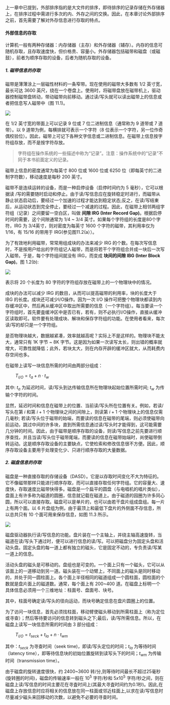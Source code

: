 
上一章中已提到，外部排序指的是大文件的排序，即待排序的记录存储在外存储器上，在排序过程中需进行多次的内、外存之间的交换。因此，在本章讨论外部排序之前，首先需要了解对外存信息进行存取的特点。

#### 外部信息的存取

计算机一般有两种存储器：内存储器（主存）和外存储器（辅存）。内存的信息可随机存取，且存取速度快，但价格贵、容量小。外存储器包括磁带和磁盘（或磁鼓），前者为顺序存取的设备，后者为随机存取的设备。

##### 1. 磁带信息的存取

磁带是薄薄涂上一层磁性材料的一条窄带。现在使用的磁带大多数有 1/2 英寸宽，最长可达 3600 英尺，绕在一个卷盘上。使用时，将磁带盘放在磁带机上，驱动器控制磁带盘转动，带动磁带向前移动。通过读/写头就可以读出磁带上的信息或者把信息写人磁带中（图 11.1)。

![](https://gitee.com/mayundaze/img_bed/raw/master/20200805114953.png)

在 1/2 英寸宽的带面上可以记录 9 位或 7 位二进制信息（通常称为 9 道带或 7 道带）。以 9 道带为例，每横排就可表示一个字符（8 位表示一个字符，另一位作奇偶校验位）。因此，磁带上可记下各种文字信息或二进制信息。在磁带上信息按字符组存放，而不是按字符存放。

> 字符组在操作系统的一些描述中称为“记录”。注意：操作系统中的“记录”不同于本书前面定义的记录。

磁带上信息的密度通常为每英寸 800 位或 1600 位或 6250 位（即每英寸的二进制字符数），移动速度是每秒 200 英寸。

磁带不是连续运转的设备，而是一种启停设备（启停时间约为 5 毫秒），它可以根据读 /写的需要随时启动和停止。由于读/写信息应在旋转稳定时进行，而磁带从静止状态启动后，要经过一个加速的过程才能达到稳定状态;反之，在读/写结東后，从运动状态到完全停止，要经过一个减速的过程。因此，在磁带上相邻两组字符组（记录）之间要留一空白区，叫做 **间隙 IRG (Inter Record Gap)**。根据启停时间的需要，这个间隙通常为 1/4 ~ 3/4 英寸。如果每个字符组的长度是80个字符，IRG 为 3/4英寸，则对密度为每英寸 1600 个字符的磁带，其利用率仅为 1/16，有 15/16 的带用于 IRG(参见图11.2(a））。

为了有效地利用磁带，常常用组成块的办法来减少 IRG 的个数。在每次写信息时，不是按用户给出的字符组记人磁带，而是将若干个字符组合并成一块后一次写入磁带。于是，每个字符组间就没有 IRG，而变成 **块间的间隙 IBG (Inter Block Gap)**。图 $1.2 (b)$:

![](https://gitee.com/mayundaze/img_bed/raw/master/20200805115239.png)

表示将 20 个长度为 80 字符的字符组存放在磁带上的一个物理块中的情况。

成块的办法可以减少 IRG 的数目，从而可以提高磁带的利用率，块的长度大于 IBG 的长度。成块还可减少I/O操作。因为一次 I/O 操作可把整个物理块都读到内存缓冲区中，然后再从缓冲区中取出所需要的信息（一个字符组）。每当要读一个字符组时，首先要査缓冲区中是否已有，若有，则不必执行I/O操作，直接从缓冲区读取即可。软件要有处理成块、解块和保存字符组的功能。在使用者看来，每次读/写的却只是一个字符组。

是否物理块越大，数据越紧凑，效率就越高呢？实际上不是这样的。物理块不能太大，通常只有 1K 字节 ~ 8K 字节。这是因为如果一次读写太长，则出错的概率就增大，可靠性就降低；此外，若块太大，则在内存开辟的缓冲区就大，从而耗费内存空间也多。

在磁带上读写一块信息所需的时间由两部分组成：

$\qquad T_{I / O} = t_{a} + n \cdot t_{w}$

其中: $t_a$ 为延迟时间，读/写头到达传输信息所在物理块起始位置所需时间; $t_w$ 为传输个字符的时间。

显然，延迟时间和信息在磁带上的位置、当前读/写头所在位置有关。例如，若读/写头在第 $i$ 和第 $i + 1$ 个物理块之间的间隙上，则读第 $i + 1$ 个物理块上的信息仅需几毫秒; 若读/写头位于磁带的始端，而要读的信息在磁带的尾端，则必须使磁带向前运动，跳过中间的许多块，直到所需信息通过读/写头时才能得到，这可能需要几分钟的时间。因此，由于磁带是顺序存取的设备，则读/写信息之前先要进行顺序查找，并且当读/写头位于磁带尾端，而要读的信息在磁带始端时，尚使磁带倒转运动。这是顺序存取设备的主要缺点，它使检索和修改信息很不方便。因此，顺序存取设备主要用于处理变化少、只进行顺序存取的大量数据。

##### 2. 磁盘信息的存取

磁盘是一种直接存取的存储设备（DASD）。它是以存取时间变化不大为特征的。它不像磁带那样只能进行顺序存取，而可以直接存取任何字符组。它的容量大、速度快，存取速度比磁带快得多。磁盘是一个扁平的圆盘（与电唱机的唱片类似），盘面上有许多称为磁道的圆圈，信息就记载在磁道上。由于磁道的园圈为许多同心圆，所以可以直接存取。磁盘可以是单片的，也可以由若干盘片组成盘组。每一片上有两个面。以 6 片盘组为例，由于最顶上和最低下盘片的外侧面不存信息，所以总共只有 10 个面可用来保存信息，如图 11.3 所示。

![](https://gitee.com/mayundaze/img_bed/raw/master/20200805134510.png)

磁盘驱动器执行读/写信息的功能。盘片装在一个主轴上，并绕主轴高速旋转，当磁道在读/写头下通过时，便可以进行信息的读/写。可以把磁盘分为固定头盘和活动头盘。固定头盘的每一道上都有独立的磁头，它是固定不动的，专负责读/写某一道上的信息。

活动头盘的磁头是可移动的。盘组也是可变的。一个面上只有一个磁头，它可以从该面上的一道移动到另一道。磁头装在一个动臂上，不同面上的磁头是同时移动的，并处于同一圆柱面上。各个面上半径相同的磁道组成一个圆柱面，圆柱面的个数就是盘片面上的磁道数。通常，每个面上有 200~400 道。在磁盘上标明一个具体信息必须用一个三维地址：柱面号、盘面号、块号。

其中，柱面号确定读/写头的径向运动，而块号确定信息在盘片圆圈上的位置。

为了访问一块信息，首先必须找柱面，移动臂使磁头移动到所需柱面上（称为定位或寻查）；然后等待要访问的信息转到磁头之下;最后，读/写所需信息。所以，在磁盘上读写一块信息所需的时间由 3 部分组成：

$\qquad T_{I / O} = t_{seck} + t_{la} + n \cdot t_{w m}$

其中：$t_{seck}$ 为寻查时间（seek time)，即读/写头定位的时间；$t_{la}$ 为等待时间（latency time），即等待信息块的初始位置旋转到读写头下的时间；$t_{w m}$ 为传输时间（transmission time）。

由于磁盘的旋转速度很快，约 2400~3600 转/分,则等待时间最长不超过25毫秒(旋转圈的时间)，磁盘的传输速率一般在 $10^5$ 字符/秒和 $5 x 10^5$ 字符/秒之间，则在磁盘上读/写信息的时间主要花在寻査时间上(其最大寻査时间约为0.1秒)。因此,在磁盘上存放信息时应将相关的信息放在同一柱面或邻近柱面上,以求在读/写信息时尽量减少磁头来回移动的次数，以避免不必要的寻查时间。